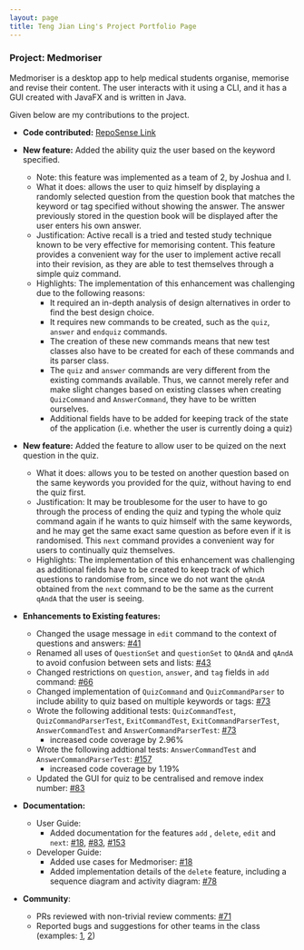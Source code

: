 ```yaml
---
layout: page
title: Teng Jian Ling's Project Portfolio Page
---
```


### Project: Medmoriser

Medmoriser is a desktop app to help medical students organise, memorise and revise their content. The user interacts with it using a CLI, and it has a GUI created with JavaFX and is written in Java.

Given below are my contributions to the project.

- **Code contributed:** [RepoSense Link](https://nus-cs2103-ay2021s1.github.io/tp-dashboard/#breakdown=true&search=tengjianling)

- **New feature:** Added the ability quiz the user based on the keyword specified.
  - Note: this feature was implemented as a team of 2, by Joshua and I.
  - What it does: allows the user to quiz himself  by displaying a randomly selected question  from the question book that matches the keyword or tag specified without showing the answer. The answer previously stored in the question book will be displayed after the user enters his own answer.
  - Justification: Active recall is a tried and tested study technique known to be very effective for memorising content. This feature provides a convenient way for the user to implement active recall into their revision, as they are able to test themselves through a simple quiz command.
  - Highlights: The implementation of this enhancement was challenging due to the following reasons:
    - It required an in-depth analysis of design alternatives in order to find the best design choice.
    - It  requires new commands to be created, such as the `quiz`,  `answer` and `endquiz` commands.
    - The creation of these new commands means that new test classes also have to be created for each of these commands and its parser class.
    - The `quiz` and `answer` commands are very different from the existing commands available. Thus, we cannot merely refer and make slight changes based on existing classes when creating `QuizCommand` and `AnswerCommand`, they have to be written ourselves.
    - Additional fields have to be added for keeping track of the state of the application (i.e. whether the user is currently doing a quiz)

- **New feature:** Added the feature to allow user to be quized on the next question in the quiz.
  - What it does: allows you to be tested on another question based on the same keywords you provided for the quiz, without having to end the quiz first.
  - Justification: It may be troublesome for the user to have to go through the process of ending the quiz and typing the whole quiz command again if he wants to quiz himself with the same keywords, and he may get the same exact same question as before even if it is randomised. This `next` command provides a convenient way for users to continually quiz themselves.
  - Highlights: The implementation of this enhancement was challenging as additional fields have to be created to keep track of which questions to randomise from, since we do not want the `qAndA` obtained from the `next` command to be the same as the current `qAndA` that the user is seeing.

- **Enhancements to Existing features:**
  - Changed the usage message in `edit` command to the context of questions and answers: [#41](https://github.com/AY2021S1-CS2103T-W15-1/tp/pull/41)
  - Renamed all uses of `QuestionSet` and `questionSet` to `QAndA` and `qAndA` to avoid confusion between sets and lists: [#43](https://github.com/AY2021S1-CS2103T-W15-1/tp/pull/43)
  - Changed restrictions on `question`, `answer`, and `tag` fields in `add` command: [#66](https://github.com/AY2021S1-CS2103T-W15-1/tp/pull/66)
  - Changed implementation of `QuizCommand` and `QuizCommandParser` to include ability to quiz based on multiple keywords or tags: [#73](https://github.com/AY2021S1-CS2103T-W15-1/tp/pull/73)
  - Wrote the following additional tests: `QuizCommandTest`, `QuizCommandParserTest`, `ExitCommandTest`, `ExitCommandParserTest`, `AnswerCommandTest` and `AnswerCommandParserTest`: [#73](https://github.com/AY2021S1-CS2103T-W15-1/tp/pull/73)
    - increased code coverage by 2.96%
  - Wrote the following addtional tests: `AnswerCommandTest` and `AnswerCommandParserTest`: [#157](https://github.com/AY2021S1-CS2103T-W15-1/tp/pull/157)
    - increased code coverage by  1.19%
  - Updated the GUI for quiz to be centralised and remove index number: [#83](https://github.com/AY2021S1-CS2103T-W15-1/tp/pull/83)


- **Documentation:**
  - User Guide:
    - Added documentation for the features `add` , `delete`, `edit` and `next`: [#18](https://github.com/AY2021S1-CS2103T-W15-1/tp/pull/18), [#83](https://github.com/AY2021S1-CS2103T-W15-1/tp/pull/83), [#153](https://github.com/AY2021S1-CS2103T-W15-1/tp/pull/153)
  - Developer Guide:
    - Added use cases for Medmoriser: [#18](https://github.com/AY2021S1-CS2103T-W15-1/tp/pull/18)
    - Added implementation details of the `delete` feature, including a sequence diagram and activity diagram: [#78](https://github.com/AY2021S1-CS2103T-W15-1/tp/pull/78)

- **Community**:
  - PRs reviewed with non-trivial review comments: [#71](https://github.com/AY2021S1-CS2103T-W15-1/tp/pull/71)
  - Reported bugs and suggestions for other teams in the class (examples: [1](https://github.com/AY2021S1-CS2103T-W16-3/tp/issues/236), [2](https://github.com/AY2021S1-CS2103T-W16-3/tp/issues/237))

